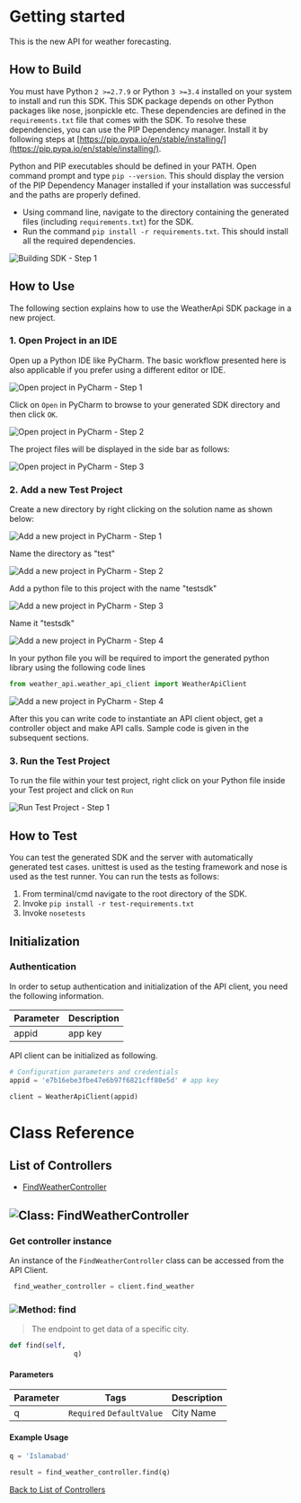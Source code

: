 # Getting started

This is the new API for weather forecasting.

## How to Build


You must have Python ```2 >=2.7.9``` or Python ```3 >=3.4``` installed on your system to install and run this SDK. This SDK package depends on other Python packages like nose, jsonpickle etc. 
These dependencies are defined in the ```requirements.txt``` file that comes with the SDK.
To resolve these dependencies, you can use the PIP Dependency manager. Install it by following steps at [https://pip.pypa.io/en/stable/installing/](https://pip.pypa.io/en/stable/installing/).

Python and PIP executables should be defined in your PATH. Open command prompt and type ```pip --version```.
This should display the version of the PIP Dependency Manager installed if your installation was successful and the paths are properly defined.

* Using command line, navigate to the directory containing the generated files (including ```requirements.txt```) for the SDK.
* Run the command ```pip install -r requirements.txt```. This should install all the required dependencies.

![Building SDK - Step 1](https://apidocs.io/illustration/python?step=installDependencies&workspaceFolder=WeatherAPI-Python)


## How to Use

The following section explains how to use the WeatherApi SDK package in a new project.

### 1. Open Project in an IDE

Open up a Python IDE like PyCharm. The basic workflow presented here is also applicable if you prefer using a different editor or IDE.

![Open project in PyCharm - Step 1](https://apidocs.io/illustration/python?step=pyCharm)

Click on ```Open``` in PyCharm to browse to your generated SDK directory and then click ```OK```.

![Open project in PyCharm - Step 2](https://apidocs.io/illustration/python?step=openProject0&workspaceFolder=WeatherAPI-Python)     

The project files will be displayed in the side bar as follows:

![Open project in PyCharm - Step 3](https://apidocs.io/illustration/python?step=openProject1&workspaceFolder=WeatherAPI-Python&projectName=weather_api)     

### 2. Add a new Test Project

Create a new directory by right clicking on the solution name as shown below:

![Add a new project in PyCharm - Step 1](https://apidocs.io/illustration/python?step=createDirectory&workspaceFolder=WeatherAPI-Python&projectName=weather_api)

Name the directory as "test"

![Add a new project in PyCharm - Step 2](https://apidocs.io/illustration/python?step=nameDirectory)
   
Add a python file to this project with the name "testsdk"

![Add a new project in PyCharm - Step 3](https://apidocs.io/illustration/python?step=createFile&workspaceFolder=WeatherAPI-Python&projectName=weather_api)

Name it "testsdk"

![Add a new project in PyCharm - Step 4](https://apidocs.io/illustration/python?step=nameFile)

In your python file you will be required to import the generated python library using the following code lines

```Python
from weather_api.weather_api_client import WeatherApiClient
```

![Add a new project in PyCharm - Step 4](https://apidocs.io/illustration/python?step=projectFiles&workspaceFolder=WeatherAPI-Python&libraryName=weather_api.weather_api_client&projectName=weather_api&className=WeatherApiClient)

After this you can write code to instantiate an API client object, get a controller object and  make API calls. Sample code is given in the subsequent sections.

### 3. Run the Test Project

To run the file within your test project, right click on your Python file inside your Test project and click on ```Run```

![Run Test Project - Step 1](https://apidocs.io/illustration/python?step=runProject&workspaceFolder=WeatherAPI-Python&libraryName=weather_api.weather_api_client&projectName=weather_api&className=WeatherApiClient)


## How to Test

You can test the generated SDK and the server with automatically generated test
cases. unittest is used as the testing framework and nose is used as the test
runner. You can run the tests as follows:

  1. From terminal/cmd navigate to the root directory of the SDK.
  2. Invoke ```pip install -r test-requirements.txt```
  3. Invoke ```nosetests```

## Initialization

### Authentication
In order to setup authentication and initialization of the API client, you need the following information.

| Parameter | Description |
|-----------|-------------|
| appid | app key |



API client can be initialized as following.

```python
# Configuration parameters and credentials
appid = 'e7b16ebe3fbe47e6b97f6821cff80e5d' # app key

client = WeatherApiClient(appid)
```



# Class Reference

## <a name="list_of_controllers"></a>List of Controllers

* [FindWeatherController](#find_weather_controller)

## <a name="find_weather_controller"></a>![Class: ](https://apidocs.io/img/class.png ".FindWeatherController") FindWeatherController

### Get controller instance

An instance of the ``` FindWeatherController ``` class can be accessed from the API Client.

```python
 find_weather_controller = client.find_weather
```

### <a name="find"></a>![Method: ](https://apidocs.io/img/method.png ".FindWeatherController.find") find

> The endpoint to get data of a specific city.

```python
def find(self,
                q)
```

#### Parameters

| Parameter | Tags | Description |
|-----------|------|-------------|
| q |  ``` Required ```  ``` DefaultValue ```  | City Name |



#### Example Usage

```python
q = 'Islamabad'

result = find_weather_controller.find(q)

```


[Back to List of Controllers](#list_of_controllers)



